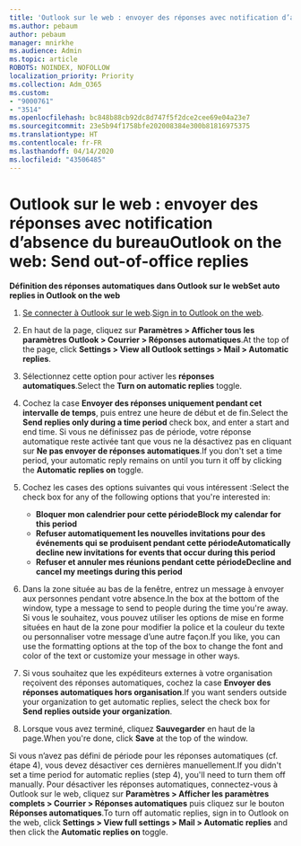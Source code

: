 ```yaml
---
title: 'Outlook sur le web : envoyer des réponses avec notification d’absence du bureau'
ms.author: pebaum
author: pebaum
manager: mnirkhe
ms.audience: Admin
ms.topic: article
ROBOTS: NOINDEX, NOFOLLOW
localization_priority: Priority
ms.collection: Adm_O365
ms.custom:
- "9000761"
- "3514"
ms.openlocfilehash: bc848b88cb92dc8d747f5f2dce2cee69e04a23e7
ms.sourcegitcommit: 23e5b94f1758bfe202008384e300b81816975375
ms.translationtype: HT
ms.contentlocale: fr-FR
ms.lasthandoff: 04/14/2020
ms.locfileid: "43506485"
---
```

# <a name="outlook-on-the-web-send-out-of-office-replies"></a><span data-ttu-id="51107-102">Outlook sur le web : envoyer des réponses avec notification d’absence du bureau</span><span class="sxs-lookup"><span data-stu-id="51107-102">Outlook on the web: Send out-of-office replies</span></span>

<span data-ttu-id="51107-103">**Définition des réponses automatiques dans Outlook sur le web**</span><span class="sxs-lookup"><span data-stu-id="51107-103">**Set auto replies in Outlook on the web**</span></span>

1. <span data-ttu-id="51107-104">[Se connecter à Outlook sur le web](https://support.office.com/fr-FR/article/how-to-sign-in-to-outlook-on-the-web-763fab4d-0138-4814-b450-37fc286bcb79).</span><span class="sxs-lookup"><span data-stu-id="51107-104">[Sign in to Outlook on the web](https://support.office.com/fr-FR/article/how-to-sign-in-to-outlook-on-the-web-763fab4d-0138-4814-b450-37fc286bcb79).</span></span>

2. <span data-ttu-id="51107-105">En haut de la page, cliquez sur **Paramètres > Afficher tous les paramètres Outlook > Courrier > Réponses automatiques**.</span><span class="sxs-lookup"><span data-stu-id="51107-105">At the top of the page, click **Settings > View all Outlook settings > Mail > Automatic replies**.</span></span>

3. <span data-ttu-id="51107-106">Sélectionnez cette option pour activer les **réponses automatiques**.</span><span class="sxs-lookup"><span data-stu-id="51107-106">Select the **Turn on automatic replies** toggle.</span></span>

4. <span data-ttu-id="51107-107">Cochez la case **Envoyer des réponses uniquement pendant cet intervalle de temps**, puis entrez une heure de début et de fin.</span><span class="sxs-lookup"><span data-stu-id="51107-107">Select the **Send replies only during a time period** check box, and enter a start and end time.</span></span> <span data-ttu-id="51107-108">Si vous ne définissez pas de période, votre réponse automatique reste activée tant que vous ne la désactivez pas en cliquant sur **Ne pas envoyer de réponses automatiques**.</span><span class="sxs-lookup"><span data-stu-id="51107-108">If you don't set a time period, your automatic reply remains on until you turn it off by clicking the **Automatic replies on** toggle.</span></span>

5. <span data-ttu-id="51107-109">Cochez les cases des options suivantes qui vous intéressent :</span><span class="sxs-lookup"><span data-stu-id="51107-109">Select the check box for any of the following options that you're interested in:</span></span>
    - <span data-ttu-id="51107-110">**Bloquer mon calendrier pour cette période**</span><span class="sxs-lookup"><span data-stu-id="51107-110">**Block my calendar for this period**</span></span>
    - <span data-ttu-id="51107-111">**Refuser automatiquement les nouvelles invitations pour des événements qui se produisent pendant cette période**</span><span class="sxs-lookup"><span data-stu-id="51107-111">**Automatically decline new invitations for events that occur during this period**</span></span>
    - <span data-ttu-id="51107-112">**Refuser et annuler mes réunions pendant cette période**</span><span class="sxs-lookup"><span data-stu-id="51107-112">**Decline and cancel my meetings during this period**</span></span>

6. <span data-ttu-id="51107-113">Dans la zone située au bas de la fenêtre, entrez un message à envoyer aux personnes pendant votre absence.</span><span class="sxs-lookup"><span data-stu-id="51107-113">In the box at the bottom of the window, type a message to send to people during the time you're away.</span></span> <span data-ttu-id="51107-114">Si vous le souhaitez, vous pouvez utiliser les options de mise en forme situées en haut de la zone pour modifier la police et la couleur du texte ou personnaliser votre message d’une autre façon.</span><span class="sxs-lookup"><span data-stu-id="51107-114">If you like, you can use the formatting options at the top of the box to change the font and color of the text or customize your message in other ways.</span></span>

7. <span data-ttu-id="51107-115">Si vous souhaitez que les expéditeurs externes à votre organisation reçoivent des réponses automatiques, cochez la case **Envoyer des réponses automatiques hors organisation**.</span><span class="sxs-lookup"><span data-stu-id="51107-115">If you want senders outside your organization to get automatic replies, select the check box for **Send replies outside your organization**.</span></span>

8. <span data-ttu-id="51107-116">Lorsque vous avez terminé, cliquez **Sauvegarder** en haut de la page.</span><span class="sxs-lookup"><span data-stu-id="51107-116">When you're done, click **Save** at the top of the window.</span></span>

<span data-ttu-id="51107-117">Si vous n’avez pas défini de période pour les réponses automatiques (cf. étape 4), vous devez désactiver ces dernières manuellement.</span><span class="sxs-lookup"><span data-stu-id="51107-117">If you didn't set a time period for automatic replies (step 4), you'll need to turn them off manually.</span></span> <span data-ttu-id="51107-118">Pour désactiver les réponses automatiques, connectez-vous à Outlook sur le web, cliquez sur **Paramètres > Afficher les paramètres complets > Courrier > Réponses automatiques** puis cliquez sur le bouton **Réponses automatiques**.</span><span class="sxs-lookup"><span data-stu-id="51107-118">To turn off automatic replies, sign in to Outlook on the web, click **Settings > View full settings > Mail > Automatic replies** and then click the **Automatic replies on** toggle.</span></span>
